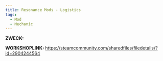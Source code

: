 ```yaml
---
title: Resonance Mods - Logistics
tags:
  - Mod
  - Mechanic
---
```

**ZWECK:** 

**WORKSHOPLINK:** https://steamcommunity.com/sharedfiles/filedetails/?id=2904244564
 <script src="https://www.steamwidgets.net/api/resource/query?type=js&module=workshop&version=v1"></script>
<steam-workshop itemid="2904244564"></steam-workshop>